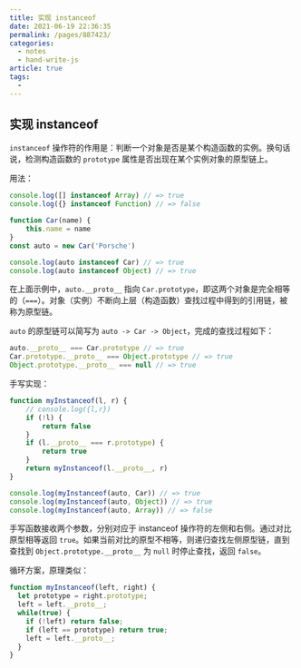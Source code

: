 ```yaml
---
title: 实现 instanceof
date: 2021-06-19 22:36:35
permalink: /pages/887423/
categories: 
  - notes
  - hand-write-js
article: true
tags: 
  - 
---
```

## 实现 instanceof

`instanceof` 操作符的作用是：判断一个对象是否是某个构造函数的实例。换句话说，检测构造函数的 `prototype` 属性是否出现在某个实例对象的原型链上。

用法：

```js
console.log([] instanceof Array) // => true
console.log({} instanceof Function) // => false

function Car(name) {
    this.name = name
}
const auto = new Car('Porsche')

console.log(auto instanceof Car) // => true
console.log(auto instanceof Object) // => true
```

在上面示例中，`auto.__proto__` 指向 `Car.prototype`，即这两个对象是完全相等的（`===`）。对象（实例）不断向上层（构造函数）查找过程中得到的引用链，被称为原型链。

`auto` 的原型链可以简写为 `auto -> Car -> Object`，完成的查找过程如下：

```js
auto.__proto__ === Car.prototype // => true
Car.prototype.__proto__ === Object.prototype // => true
Object.prototype.__proto__ === null // => true
```

手写实现：

```js
function myInstanceof(l, r) {
    // console.log({l,r})
    if (!l) {
        return false
    }
    if (l.__proto__ === r.prototype) {
        return true
    }
    return myInstanceof(l.__proto__, r)
}

console.log(myInstanceof(auto, Car)) // => true
console.log(myInstanceof(auto, Object)) // => true
console.log(myInstanceof(auto, Array)) // => false
```

手写函数接收两个参数，分别对应于 instanceof 操作符的左侧和右侧。通过对比原型相等返回 `true`。如果当前对比的原型不相等，则递归查找左侧原型链，直到查找到 `Object.prototype.__proto__` 为 `null` 时停止查找，返回 `false`。

循环方案，原理类似：

```js
function myInstanceof(left, right) {
  let prototype = right.prototype;
  left = left.__proto__;
  while(true) {
    if (!left) return false;
    if (left == prototype) return true;
    left = left.__proto__;
  }
}
```

